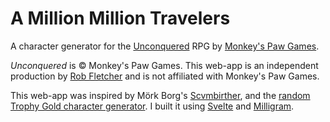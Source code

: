 # A Million Million Travelers

A character generator for the [Unconquered](https://monkeys-paw-games.itch.io/unconquered-free-artless-edition) RPG by [Monkey's Paw Games](https://monkeyspawgames.com/).

_Unconquered_ is © Monkey's Paw Games. This web-app is an independent production by [Rob Fletcher](https://twitter.com/_fletchr) and is not affiliated with Monkey's Paw Games.

This web-app was inspired by Mörk Borg's [Scvmbirther](https://scvmbirther.makedatanotlore.dev/), and the [random Trophy Gold character generator](https://character.totalpartykill.ca/trophy/). I built it using [Svelte](https://svelte.dev/) and [Milligram](https://milligram.io/).
